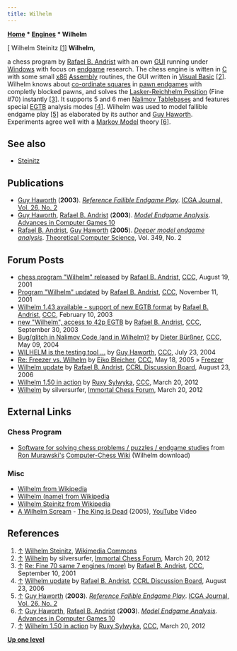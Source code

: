```yaml
---
title: Wilhelm
---
```

**[Home](Home "Home") \* [Engines](Engines "Engines") \* Wilhelm**



[ Wilhelm Steinitz <a id="cite-note-1" href="#cite-ref-1">[1]</a>
**Wilhelm**,  

a chess program by [Rafael B. Andrist](Rafael_B._Andrist "Rafael B. Andrist") with an own [GUI](GUI "GUI") running under [Windows](Windows "Windows") with focus on [endgame](Endgame "Endgame") research. The chess engine is witten in [C](C "C") with some small [x86](X86 "X86") [Assembly](Assembly "Assembly") routines, the GUI written in [Visual Basic](Basic#VB "Basic") <a id="cite-note-2" href="#cite-ref-2">[2]</a>. Wilhelm knows about [co-ordinate squares](Corresponding_Squares "Corresponding Squares") in [pawn endgames](Pawn_Endgame "Pawn Endgame") with completly blocked pawns, and solves the [Lasker-Reichhelm Position](Lasker-Reichhelm_Position "Lasker-Reichhelm Position") (Fine #70) instantly <a id="cite-note-3" href="#cite-ref-3">[3]</a>. It supports 5 and 6 men [Nalimov Tablebases](Nalimov_Tablebases "Nalimov Tablebases") and features special [EGTB](Endgame_Tablebases "Endgame Tablebases") analysis modes <a id="cite-note-4" href="#cite-ref-4">[4]</a>. Wilhelm was used to model fallible endgame play <a id="cite-note-5" href="#cite-ref-5">[5]</a> as elaborated by its author and [Guy Haworth](Guy_Haworth "Guy Haworth"). Experiments agree well with a [Markov Model](https://en.wikipedia.org/wiki/Markov_model) theory <a id="cite-note-6" href="#cite-ref-6">[6]</a>. 



## See also


* [Steinitz](Steinitz "Steinitz")


## Publications


* [Guy Haworth](Guy_Haworth "Guy Haworth") (**2003**). *[Reference Fallible Endgame Play](http://centaur.reading.ac.uk/4550/)*. [ICGA Journal, Vol. 26, No. 2](ICGA_Journal#26_2 "ICGA Journal")
* [Guy Haworth](Guy_Haworth "Guy Haworth"), [Rafael B. Andrist](Rafael_B._Andrist "Rafael B. Andrist") (**2003**). *[Model Endgame Analysis](http://centaur.reading.ac.uk/4548/)*. [Advances in Computer Games 10](Advances_in_Computer_Games_10 "Advances in Computer Games 10")
* [Rafael B. Andrist](Rafael_B._Andrist "Rafael B. Andrist"), [Guy Haworth](Guy_Haworth "Guy Haworth") (**2005**). *[Deeper model endgame analysis](http://centaur.reading.ac.uk/4523/)*. [Theoretical Computer Science](https://en.wikipedia.org/wiki/Theoretical_Computer_Science_%28journal%29), Vol. 349, No. 2


## Forum Posts


* [chess program "Wilhelm" released](https://www.stmintz.com/ccc/index.php?id=184365) by [Rafael B. Andrist](Rafael_B._Andrist "Rafael B. Andrist"), [CCC](CCC "CCC"), August 19, 2001
* [Program "Wilhelm" updated](https://www.stmintz.com/ccc/index.php?id=196905) by [Rafael B. Andrist](Rafael_B._Andrist "Rafael B. Andrist"), [CCC](CCC "CCC"), November 11, 2001
* [Wilhelm 1.43 available - support of new EGTB format](https://www.stmintz.com/ccc/index.php?id=283417) by [Rafael B. Andrist](Rafael_B._Andrist "Rafael B. Andrist"), [CCC](CCC "CCC"), February 10, 2003
* [new "Wilhelm", access to 42p EGTB](https://www.stmintz.com/ccc/index.php?id=318675) by [Rafael B. Andrist](Rafael_B._Andrist "Rafael B. Andrist"), [CCC](CCC "CCC"), September 30, 2003
* [Bug/glitch in Nalimov Code (and in Wilhelm)?](https://www.stmintz.com/ccc/index.php?id=364329) by [Dieter Bürßner](Dieter_B%C3%BCr%C3%9Fner "Dieter Bürßner"), [CCC](CCC "CCC"), May 09, 2004
* [WILHELM is the testing tool ...](https://www.stmintz.com/ccc/index.php?id=378631) by [Guy Haworth](Guy_Haworth "Guy Haworth"), [CCC](CCC "CCC"), July 23, 2004
* [Re: Freezer vs. Wilhelm](https://www.stmintz.com/ccc/index.php?id=426728) by [Eiko Bleicher](Eiko_Bleicher "Eiko Bleicher"), [CCC](CCC "CCC"), May 18, 2005 » [Freezer](Freezer "Freezer")
* [Wilhelm update](http://kirill-kryukov.com/chess/discussion-board/viewtopic.php?f=6&t=785) by [Rafael B. Andrist](Rafael_B._Andrist "Rafael B. Andrist"), [CCRL Discussion Board](Computer_Chess_Forums "Computer Chess Forums"), August 23, 2006
* [Wilhelm 1.50 in action](http://www.talkchess.com/forum/viewtopic.php?t=42946) by [Ruxy Sylwyka](http://www.talkchess.com/forum/profile.php?mode=viewprofile&u=881), [CCC](CCC "CCC"), March 20, 2012
* [Wilhelm](http://immortalchess.net/forum/showthread.php?t=14614) by silversurfer, [Immortal Chess Forum](Computer_Chess_Forums "Computer Chess Forums"), March 20, 2012


## External Links


### Chess Program


* [Software for solving chess problems / puzzles / endgame studies](http://computer-chess.org/doku.php?id=computer_chess:wiki:lists:software_for_solving_chess_problems) from [Ron Murawski's](Ron_Murawski "Ron Murawski") [Computer-Chess Wiki](http://computer-chess.org/doku.php?id=home) (Wilhelm download)


### Misc


* [Wilhelm from Wikipedia](https://en.wikipedia.org/wiki/Wilhelm)
* [Wilhelm (name) from Wikipedia](https://en.wikipedia.org/wiki/Wilhelm_%28name%29)
* [Wilhelm Steinitz from Wikipedia](https://en.wikipedia.org/wiki/Wilhelm_Steinitz)
* [A Wilhelm Scream](https://en.wikipedia.org/wiki/A_Wilhelm_Scream) - [The King is Dead](https://en.wikipedia.org/wiki/Ruiner#The_King_is_Dead) (2005), [YouTube](https://en.wikipedia.org/wiki/YouTube) Video


 
## References


1. <a id="cite-ref-1" href="#cite-note-1">↑</a> [Wilhelm Steinitz](https://en.wikipedia.org/wiki/Wilhelm_Steinitz), [Wikimedia Commons](https://en.wikipedia.org/wiki/Wikimedia_Commons)
2. <a id="cite-ref-2" href="#cite-note-2">↑</a> [Wilhelm](http://immortalchess.net/forum/showthread.php?t=14614) by silversurfer, [Immortal Chess Forum](Computer_Chess_Forums "Computer Chess Forums"), March 20, 2012
3. <a id="cite-ref-3" href="#cite-note-3">↑</a> [Re: Fine 70 same 7 engines (more)](https://www.stmintz.com/ccc/index.php?id=188245) by [Rafael B. Andrist](Rafael_B._Andrist "Rafael B. Andrist"), [CCC](CCC "CCC"), September 10, 2001
4. <a id="cite-ref-4" href="#cite-note-4">↑</a> [Wilhelm update](http://kirill-kryukov.com/chess/discussion-board/viewtopic.php?f=6&t=785) by [Rafael B. Andrist](Rafael_B._Andrist "Rafael B. Andrist"), [CCRL Discussion Board](Computer_Chess_Forums "Computer Chess Forums"), August 23, 2006
5. <a id="cite-ref-5" href="#cite-note-5">↑</a>  [Guy Haworth](Guy_Haworth "Guy Haworth") (**2003**). *[Reference Fallible Endgame Play](http://centaur.reading.ac.uk/4550/)*. [ICGA Journal, Vol. 26, No. 2](ICGA_Journal#26_2 "ICGA Journal")
6. <a id="cite-ref-6" href="#cite-note-6">↑</a> [Guy Haworth](Guy_Haworth "Guy Haworth"), [Rafael B. Andrist](Rafael_B._Andrist "Rafael B. Andrist") (**2003**). *[Model Endgame Analysis](http://centaur.reading.ac.uk/4548/)*. [Advances in Computer Games 10](Advances_in_Computer_Games_10 "Advances in Computer Games 10")
7. <a id="cite-ref-7" href="#cite-note-7">↑</a> [Wilhelm 1.50 in action](http://www.talkchess.com/forum/viewtopic.php?t=42946) by [Ruxy Sylwyka](http://www.talkchess.com/forum/profile.php?mode=viewprofile&u=881), [CCC](CCC "CCC"), March 20, 2012

**[Up one level](Engines "Engines")**







 
